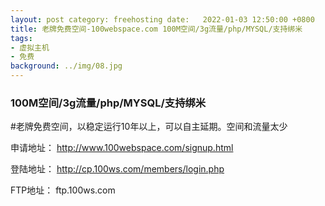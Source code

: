 ```yaml
---
layout: post category: freehosting date:   2022-01-03 12:50:00 +0800
title: 老牌免费空间-100webspace.com 100M空间/3g流量/php/MYSQL/支持绑米
tags:
- 虚拟主机
- 免费
background: ../img/08.jpg
---
```


### 100M空间/3g流量/php/MYSQL/支持绑米

#老牌免费空间，以稳定运行10年以上，可以自主延期。空间和流量太少

申请地址：
http://www.100webspace.com/signup.html

登陆地址：
http://cp.100ws.com/members/login.php

FTP地址：
ftp.100ws.com
